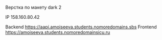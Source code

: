 Верстка по макету dark 2



IP 158.160.80.42

Backend https://aapi.amoiseeva.students.nomoredomains.sbs
Frontend https://amoiseeva.students.nomoredomainsicu.ru